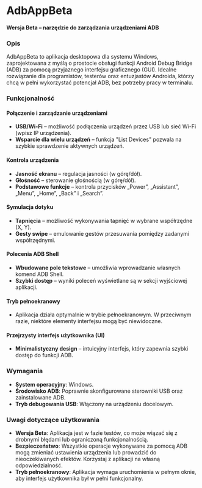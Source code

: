 # **AdbAppBeta**  
**Wersja Beta – narzędzie do zarządzania urządzeniami ADB**  

### **Opis**  
AdbAppBeta to aplikacja desktopowa dla systemu Windows, zaprojektowana z myślą o prostocie obsługi funkcji Android Debug Bridge (ADB) za pomocą przyjaznego interfejsu graficznego (GUI). Idealne rozwiązanie dla programistów, testerów oraz entuzjastów Androida, którzy chcą w pełni wykorzystać potencjał ADB, bez potrzeby pracy w terminalu.

### **Funkcjonalność**  

#### **Połączenie i zarządzanie urządzeniami**  
- **USB/Wi-Fi** – możliwość podłączenia urządzeń przez USB lub sieć Wi-Fi (wpisz IP urządzenia).  
- **Wsparcie dla wielu urządzeń** – funkcja "List Devices" pozwala na szybkie sprawdzenie aktywnych urządzeń.

#### **Kontrola urządzenia**  
- **Jasność ekranu** – regulacja jasności (w górę/dół).  
- **Głośność** – sterowanie głośnością (w górę/dół).  
- **Podstawowe funkcje** – kontrola przycisków „Power”, „Assistant”, „Menu”, „Home”, „Back” i „Search”.

#### **Symulacja dotyku**  
- **Tapnięcia** – możliwość wykonywania tapnięć w wybrane współrzędne (X, Y).  
- **Gesty swipe** – emulowanie gestów przesuwania pomiędzy zadanymi współrzędnymi.

#### **Polecenia ADB Shell**  
- **Wbudowane pole tekstowe** – umożliwia wprowadzanie własnych komend ADB Shell.  
- **Szybki dostęp** – wyniki poleceń wyświetlane są w sekcji wyjściowej aplikacji.

#### **Tryb pełnoekranowy**  
- Aplikacja działa optymalnie w trybie pełnoekranowym. W przeciwnym razie, niektóre elementy interfejsu mogą być niewidoczne.

#### **Przejrzysty interfejs użytkownika (UI)**  
- **Minimalistyczny design** – intuicyjny interfejs, który zapewnia szybki dostęp do funkcji ADB.

### **Wymagania**  
- **System operacyjny**: Windows.  
- **Środowisko ADB**: Poprawnie skonfigurowane sterowniki USB oraz zainstalowane ADB.  
- **Tryb debugowania USB**: Włączony na urządzeniu docelowym.

### **Uwagi dotyczące użytkowania**  
- **Wersja Beta**: Aplikacja jest w fazie testów, co może wiązać się z drobnymi błędami lub ograniczoną funkcjonalnością.  
- **Bezpieczeństwo**: Wszystkie operacje wykonywane za pomocą ADB mogą zmieniać ustawienia urządzenia lub prowadzić do nieoczekiwanych efektów. Korzystaj z aplikacji na własną odpowiedzialność.  
- **Tryb pełnoekranowy**: Aplikacja wymaga uruchomienia w pełnym oknie, aby interfejs użytkownika był w pełni funkcjonalny.
